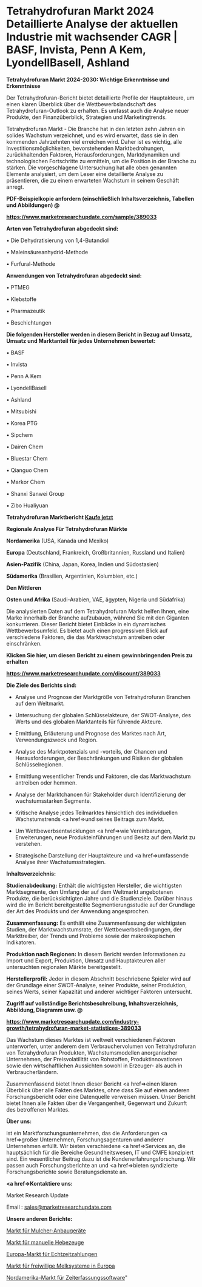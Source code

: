 # Tetrahydrofuran Markt 2024 Detaillierte Analyse der aktuellen Industrie mit wachsender CAGR | BASF, Invista, Penn A Kem, LyondellBasell, Ashland

<strong>Tetrahydrofuran Markt 2024-2030: Wichtige Erkenntnisse und Erkenntnisse</strong>

Der Tetrahydrofuran-Bericht bietet detaillierte Profile der Hauptakteure, um einen klaren Überblick über die Wettbewerbslandschaft des Tetrahydrofuran-Outlook zu erhalten. Es umfasst auch die Analyse neuer Produkte, den Finanzüberblick, Strategien und Marketingtrends.

Tetrahydrofuran Markt - Die Branche hat in den letzten zehn Jahren ein solides Wachstum verzeichnet, und es wird erwartet, dass sie in den kommenden Jahrzehnten viel erreichen wird. Daher ist es wichtig, alle Investitionsmöglichkeiten, bevorstehenden Marktbedrohungen, zurückhaltenden Faktoren, Herausforderungen, Marktdynamiken und technologischen Fortschritte zu ermitteln, um die Position in der Branche zu stärken. Die vorgeschlagene Untersuchung hat alle oben genannten Elemente analysiert, um dem Leser eine detaillierte Analyse zu präsentieren, die zu einem erwarteten Wachstum in seinem Geschäft anregt.



<strong><b>PDF-Beispielkopie anfordern (einschließlich Inhaltsverzeichnis, Tabellen und Abbildungen) @ </b></strong>

<strong><a href=https://www.marketresearchupdate.com/sample/389033>

<strong>https://www.marketresearchupdate.com/sample/389033</u></a></strong></strong>



<strong>Arten von Tetrahydrofuran abgedeckt sind:</strong>

• Die Dehydratisierung von 1,4-Butandiol

• Maleinsäureanhydrid-Methode

• Furfural-Methode



<strong>Anwendungen von Tetrahydrofuran abgedeckt sind:</strong>

• PTMEG

• Klebstoffe

• Pharmazeutik

• Beschichtungen



<strong>Die folgenden Hersteller werden in diesem Bericht in Bezug auf Umsatz, Umsatz und Marktanteil für jedes Unternehmen bewertet:</strong>

• BASF

• Invista

• Penn A Kem

• LyondellBasell

• Ashland

• Mitsubishi

• Korea PTG

• Sipchem

• Dairen Chem

• Bluestar Chem

• Qianguo Chem

• Markor Chem

• Shanxi Sanwei Group

• Zibo Hualiyuan



<strong>Tetrahydrofuran Marktbericht <a href=https://www.marketresearchupdate.com/buynow/389033>Kaufe jetzt</a></strong>



<strong>Regionale Analyse Für Tetrahydrofuran Märkte</strong>



<strong>Nordamerika</strong> (USA, Kanada und Mexiko)



<strong>Europa</strong> (Deutschland, Frankreich, Großbritannien, Russland und Italien)



<strong>Asien-Pazifik</strong> (China, Japan, Korea, Indien und Südostasien)



<strong>Südamerika</strong> (Brasilien, Argentinien, Kolumbien, etc.)



<strong>Den Mittleren</strong> 

<strong>Osten und Afrika</strong> (Saudi-Arabien, VAE, ägypten, Nigeria und Südafrika)

Die analysierten Daten auf dem Tetrahydrofuran Markt helfen Ihnen, eine Marke innerhalb der Branche aufzubauen, während Sie mit den Giganten konkurrieren. Dieser Bericht bietet Einblicke in ein dynamisches Wettbewerbsumfeld. Es bietet auch einen progressiven Blick auf verschiedene Faktoren, die das Marktwachstum antreiben oder einschränken.



<strong>Klicken Sie hier, um diesen Bericht zu einem gewinnbringenden Preis zu erhalten
</strong>

<strong><a href=https://www.marketresearchupdate.com/discount/389033>https://www.marketresearchupdate.com/discount/389033</b></u></strong></a>



<strong>Die Ziele des Berichts sind:</strong>

- Analyse und Prognose der Marktgröße von Tetrahydrofuran Branchen auf dem Weltmarkt.

- Untersuchung der globalen Schlüsselakteure, der SWOT-Analyse, des Werts und des globalen Marktanteils für führende Akteure.

- Ermittlung, Erläuterung und Prognose des Marktes nach Art, Verwendungszweck und Region.

- Analyse des Marktpotenzials und -vorteils, der Chancen und Herausforderungen, der Beschränkungen und Risiken der globalen Schlüsselregionen.

- Ermittlung wesentlicher Trends und Faktoren, die das Marktwachstum antreiben oder hemmen.

- Analyse der Marktchancen für Stakeholder durch Identifizierung der wachstumsstarken Segmente.

- Kritische Analyse jedes Teilmarktes hinsichtlich des individuellen Wachstumstrends <a href=>und</a> seines Beitrags zum Markt.

- Um Wettbewerbsentwicklungen <a href=>wie</a> Vereinbarungen, Erweiterungen, neue Produkteinführungen und Besitz auf dem Markt zu verstehen.

- Strategische Darstellung der Hauptakteure und <a href=>umfas</a>sende Analyse ihrer Wachstumsstrategien.



<strong>Inhaltsverzeichnis:</strong>



<strong>Studienabdeckung:</strong> Enthält die wichtigsten Hersteller, die wichtigsten Marktsegmente, den Umfang der auf dem Weltmarkt angebotenen Produkte, die berücksichtigten Jahre und die Studienziele. Darüber hinaus wird die im Bericht bereitgestellte Segmentierungsstudie auf der Grundlage der Art des Produkts und der Anwendung angesprochen.



<strong>Zusammenfassung:</strong> Es enthält eine Zusammenfassung der wichtigsten Studien, der Marktwachstumsrate, der Wettbewerbsbedingungen, der Markttreiber, der Trends und Probleme sowie der makroskopischen Indikatoren.



<strong>Produktion nach Regionen:</strong> In diesem Bericht werden Informationen zu Import und Export, Produktion, Umsatz und Hauptakteuren aller untersuchten regionalen Märkte bereitgestellt.



<strong>Herstellerprofil:</strong> Jeder in diesem Abschnitt beschriebene Spieler wird auf der Grundlage einer SWOT-Analyse, seiner Produkte, seiner Produktion, seines Werts, seiner Kapazität und anderer wichtiger Faktoren untersucht.



<strong><b>Zugriff auf vollständige Berichtsbeschreibung, Inhaltsverzeichnis, Abbildung, Diagramm usw. @ </b></strong>

<strong><a href=https://www.marketresearchupdate.com/industry-growth/tetrahydrofuran-market-statistices-389033>https://www.marketresearchupdate.com/industry-growth/tetrahydrofuran-market-statistices-389033</a></strong>

Das Wachstum dieses Marktes ist weltweit verschiedenen Faktoren unterworfen, unter anderem dem Verbrauchervolumen von Tetrahydrofuran von Tetrahydrofuran Produkten, Wachstumsmodellen anorganischer Unternehmen, der Preisvolatilität von Rohstoffen, Produktinnovationen sowie den wirtschaftlichen Aussichten sowohl in Erzeuger- als auch in Verbraucherländern.

Zusammenfassend bietet Ihnen dieser Bericht <a href=>einen</a> klaren Überblick über alle Fakten des Marktes, ohne dass Sie auf einen anderen Forschungsbericht oder eine Datenquelle verweisen müssen. Unser Bericht bietet Ihnen alle Fakten über die Vergangenheit, Gegenwart und Zukunft des betroffenen Marktes.



<strong>Über uns:</strong>

 ist ein Marktforschungsunternehmen, das die Anforderungen <a href=>großer</a> Unternehmen, Forschungsagenturen und anderer Unternehmen erfüllt. Wir bieten verschiedene <a href=>Services</a> an, die hauptsächlich für die Bereiche Gesundheitswesen, IT und CMFE konzipiert sind. Ein wesentlicher Beitrag dazu ist die Kundenerfahrungsforschung. Wir passen auch Forschungsberichte an und <a href=>bieten</a> syndizierte Forschungsberichte sowie Beratungsdienste an.



<strong><a href=>Kontaktiere uns:</a></strong>

Market Research Update

Email : sales@marketresearchupdate.com



<strong>Unsere anderen Berichte:</strong>

<a href=https://www.linkedin.com/pulse/mulcher-attachment-market-opportunities-stay-ahead-game>Markt für Mulcher-Anbaugeräte</a>

<a href=https://www.linkedin.com/pulse/manual-hoist-market-size-emerging-trends-consumption-analysis>Markt für manuelle Hebezeuge</a>

<a href=https://www.linkedin.com/pulse/europe-real-time-payments-market-size-trends-share>Europa-Markt für Echtzeitzahlungen</a>

<a href=https://www.linkedin.com/pulse/europe-voluntary-milking-systemmarket-see-massive>Markt für freiwillige Melksysteme in Europa</a>

<a href=https://www.linkedin.com/pulse/north-america-time-tracking-software-market-2023>Nordamerika-Markt für Zeiterfassungssoftware</a>"
